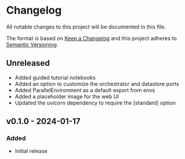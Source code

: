 # Changelog

All notable changes to this project will be documented in this file.

The format is based on [Keep a Changelog](http://keepachangelog.com/en/1.1.0/)
and this project adheres to [Semantic Versioning](http://semver.org/spec/v2.0.0.html).

## Unreleased

- Added guided tutorial notebooks
- Added an option to customize the orchestrator and datastore ports
- Added ParallelEnvironment as a default export from envs
- Added a placeholder image for the web UI
- Updated the uvicorn dependency to require the [standard] option

## v0.1.0 - 2024-01-17

### Added

- Initial release
